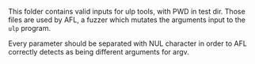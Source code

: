 This folder contains valid inputs for ulp tools, with PWD in test dir.
Those files are used by AFL, a fuzzer which mutates the arguments input
to the `ulp` program.

Every parameter should be separated with NUL character in order to AFL
correctly detects as being different arguments for argv.
